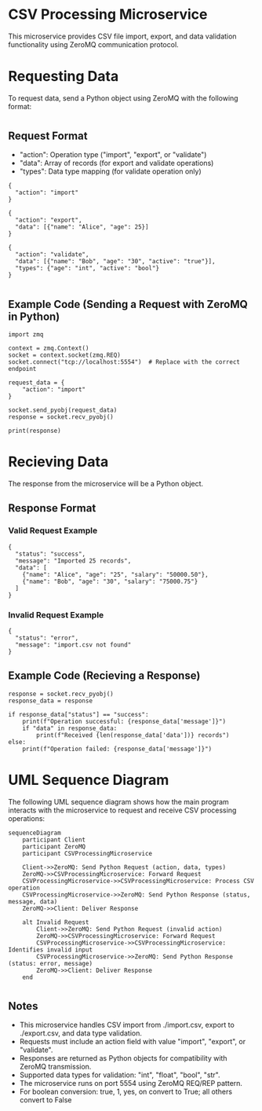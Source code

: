 # CSV Processing Microservice
This microservice provides CSV file import, export, and data validation functionality using ZeroMQ communication protocol.
#
# Requesting Data
To request data, send a Python object using ZeroMQ with the following format:
#
## Request Format
* "action": Operation type ("import", "export", or "validate")
* "data": Array of records (for export and validate operations)
* "types": Data type mapping (for validate operation only)
```
{
  "action": "import"
}
```

```
{
  "action": "export",
  "data": [{"name": "Alice", "age": 25}]
}
```


```
{
  "action": "validate",
  "data": [{"name": "Bob", "age": "30", "active": "true"}],
  "types": {"age": "int", "active": "bool"}
}
```
#
## Example Code (Sending a Request with ZeroMQ in Python)
```
import zmq

context = zmq.Context()
socket = context.socket(zmq.REQ)
socket.connect("tcp://localhost:5554")  # Replace with the correct endpoint

request_data = {
    "action": "import"
}

socket.send_pyobj(request_data)
response = socket.recv_pyobj()

print(response)

```
#
# Recieving Data
The response from the microservice will be a Python object.

## Response Format
### Valid Request Example
```
{
  "status": "success",
  "message": "Imported 25 records",
  "data": [
    {"name": "Alice", "age": "25", "salary": "50000.50"},
    {"name": "Bob", "age": "30", "salary": "75000.75"}
  ]
}
```
### Invalid Request Example
```
{
  "status": "error",
  "message": "import.csv not found"
}
```

## Example Code (Recieving a Response)
```
response = socket.recv_pyobj()
response_data = response

if response_data["status"] == "success":
    print(f"Operation successful: {response_data['message']}")
    if "data" in response_data:
        print(f"Received {len(response_data['data'])} records")
else:
    print(f"Operation failed: {response_data['message']}")
```
# UML Sequence Diagram
The following UML sequence diagram shows how the main program interacts with the microservice to request and receive CSV processing operations:
```mermaid
sequenceDiagram
    participant Client
    participant ZeroMQ
    participant CSVProcessingMicroservice
    
    Client->>ZeroMQ: Send Python Request (action, data, types)
    ZeroMQ->>CSVProcessingMicroservice: Forward Request
    CSVProcessingMicroservice->>CSVProcessingMicroservice: Process CSV operation
    CSVProcessingMicroservice->>ZeroMQ: Send Python Response (status, message, data)
    ZeroMQ->>Client: Deliver Response
    
    alt Invalid Request
        Client->>ZeroMQ: Send Python Request (invalid action)
        ZeroMQ->>CSVProcessingMicroservice: Forward Request
        CSVProcessingMicroservice->>CSVProcessingMicroservice: Identifies invalid input
        CSVProcessingMicroservice->>ZeroMQ: Send Python Response (status: error, message)
        ZeroMQ->>Client: Deliver Response
    end
```
#
## Notes
* This microservice handles CSV import from ./import.csv, export to ./export.csv, and data type validation.
* Requests must include an action field with value "import", "export", or "validate".
* Responses are returned as Python objects for compatibility with ZeroMQ transmission.
* Supported data types for validation: "int", "float", "bool", "str".
* The microservice runs on port 5554 using ZeroMQ REQ/REP pattern.
* For boolean conversion: true, 1, yes, on convert to True; all others convert to False
